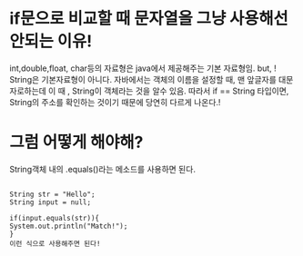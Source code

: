 if문으로 비교할 때 문자열을 그냥 사용해선 안되는 이유!
================================================
int,double,float, char등의 자료형은 java에서 제공해주는 기본 자료형임.
but, ! String은 기본자료형이 아니다.
자바에서는 객체의 이름을 설정할 때, 맨 앞글자를 대문자로하는데
이 때 , String이 객체라는 것을 알수 있음.
따라서 
if == String 타입이면, String의 주소를 확인하는 것이기 때문에 당연히 다르게 나온다.!

그럼 어떻게 해야해?
=========================================================
String객체 내의 .equals()라는 메소드를 사용하면 된다.

<pre>
<code>
String str = "Hello";
String input = null;

if(input.equals(str)){
System.out.println("Match!");
}
이런 식으로 사용해주면 된다!
</code>
<pre>
